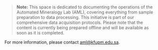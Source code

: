 
> **Note:** This space is dedicated to documenting the operations of the Automated Mineralogy Lab (AML), covering everything from sample preparation to data processing. This initiative is part of our comprehensive data acquisition protocols. Please note that the content is currently being prepared offline and will be available as soon as it is completed.

For more information, please contact [aml@kfupm.edu.sa](mailto:aml@kfupm.edu.sa).
